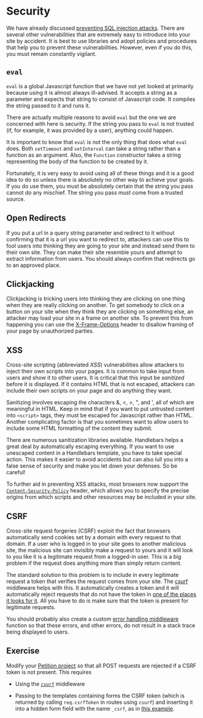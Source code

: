# Security

We have already discussed <a href="https://github.com/spicedacademy/fullstackcohort1/tree/master/wk7_node_postgres#important-note-about-preventing-sql-injection">preventing SQL injection attacks</a>. There are several other vulnerabilities that are extremely easy to introduce into your site by accident. It is best to use libraries and adopt policies and procedures that help you to prevent these vulnerabilities. However, even if you do this, you must remain constantly vigilant.

## `eval`

`eval` is a global Javascript function that we have not yet looked at primarily because using it is almost always ill-advised. It accepts a string as a parameter and expects that string to consist of Javascript code. It compiles the string passed to it and runs it.

There are actually multiple reasons to avoid `eval` but the one we are concerned with here is security. If the string you pass to `eval` is not trusted (if, for example, it was provided by a user), anything could happen.

It is important to know that `eval` is not the only thing that does what `eval` does. Both `setTimeout` and `setInterval` can take a string rather than a function as an argument. Also, the `Function` constructor takes a string representing the body of the function to be created by it.

Fortunately, it is very easy to avoid using all of these things and it is a good idea to do so unless there is absolutely no other way to achieve your goals. If you do use them, you must be absolutely certain that the string you pass cannot do any mischief. The string you pass must come from a trusted source.

## Open Redirects

If you put a url in a query string parameter and redirect to it without confirming that it is a url you want to redirect to, attackers can use this to fool users into thinking they are going to your site and instead send them to their own site. They can make their site resemble yours and attempt to extract information from users. You should always confirm that redirects go to an approved place.

## Clickjacking

Clickjacking is tricking users into thinking they are clicking on one thing when they are really clicking on another. To get somebody to click on a button on your site when they think they are clicking on something else, an attacker may load your site in a frame on another site. To prevent this from happening you can use the <a href="https://developer.mozilla.org/en-US/docs/Web/HTTP/Headers/X-Frame-Options">X-Frame-Options</a> header to disallow framing of your page by unauthorized parties.

## XSS

Cross-site scripting (abbreviated _XSS_) vulnerabilities allow attackers to inject their own scripts into your pages. It is common to take input from users and show it to other users. It is critical that this input be _sanitized_ before it is displayed. If it contains HTML that is not escaped, attackers can include their own scripts on your page and do anything they want.

Sanitizing involves escaping the characters &, <, >, ", and ', all of which are meaningful in HTML. Keep in mind that if you want to put untrusted content into `<script>` tags, they must be escaped for Javascript rather than HTML. Another complicating factor is that you sometimes want to allow users to include some HTML formatting of the content they submit.

There are numerous sanitization libraries available. Handlebars helps a great deal by automatically escaping everything. If you want to use unescaped content in a Handlebars template, you have to take special action. This makes it easier to avoid accidents but can also lull you into a false sense of security and make you let down your defenses. So be careful!

To further aid in preventing XSS attacks, most browsers now support the <a href="https://developer.mozilla.org/en/docs/Web/Security/CSP/CSP_policy_directives">`Content-Security-Policy`</a> header, which allows you to specify the precise origins from which scripts and other resources may be included in your site.

## CSRF

Cross-site request forgeries (CSRF) exploit the fact that browsers automatically send cookies set by a domain with every request to that domain. If a user who is logged in to your site goes to another malicious site, the malicious site can invisibly make a request to yours and it will look to you like it is a legitimate request from a logged-in user. This is a big problem if the request does anything more than simply return content.

The standard solution to this problem is to include in every legitimate request a token that verifies the request comes from your site. The <a href="https://github.com/expressjs/csurf">csurf</a> middleware helps with this. It automatically creates a token and it will automatically reject requests that do not have the token in <a href="https://github.com/expressjs/csurf#value">one of the places it looks for it</a>. All you have to do is make sure that the token is present for legitimate requests.

You should probably also create a custom <a href="http://expressjs.com/en/guide/error-handling.html">error handling middleware</a> function so that these errors, and other errors, do not result in a stack trace being displayed to users.

## Exercise

Modify your <a href="../wk7_petition">Petition project</a> so that all POST requests are rejected if a CSRF token is not present. This requires
* Using the <a href="https://github.com/expressjs/csurf">`csurf`</a> middleware

* Passing to the templates containing forms the CSRF token (which is returned by calling `req.csrfToken` in routes using `csurf`) and inserting it into a hidden form field with the name `_csrf`, as in <a href="https://github.com/expressjs/csurf#example">this example</a>.
